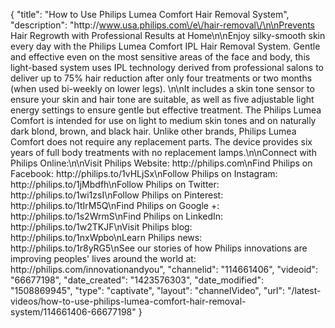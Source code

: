 {
    "title": "How to Use Philips Lumea Comfort Hair Removal System",
    "description": "http:\/\/www.usa.philips.com\/e\/hair-removal\/\n\nPrevents Hair Regrowth with Professional Results at Home\n\nEnjoy silky-smooth skin every day with the Philips Lumea Comfort IPL Hair Removal System. Gentle and effective even on the most sensitive areas of the face and body, this light-based system uses IPL technology derived from professional salons to deliver up to 75% hair reduction after only four treatments or two months (when used bi-weekly on lower legs). \n\nIt includes a skin tone sensor to ensure your skin and hair tone are suitable, as well as five adjustable light energy settings to ensure gentle but effective treatment. The Philips Lumea Comfort is intended for use on light to medium skin tones and on naturally dark blond, brown, and black hair. Unlike other brands, Philips Lumea Comfort does not require any replacement parts. The device provides six years of full body treatments with no replacement lamps.\n\nConnect with Philips Online:\n\nVisit Philips Website: http:\/\/philips.com\nFind Philips on Facebook: http:\/\/philips.to\/1vHLjSx\nFollow Philips on Instagram: http:\/\/philips.to\/1jMbdfh\nFollow Philips on Twitter: http:\/\/philips.to\/1wi1zsI\nFollow Philips on Pinterest: http:\/\/philips.to\/1tIrM5Q\nFind Philips on Google +: http:\/\/philips.to\/1s2WrmS\nFind Philips on LinkedIn: http:\/\/philips.to\/1w2TKJF\nVisit Philips blog: http:\/\/philips.to\/1nxWpbo\nLearn Philips news: http:\/\/philips.to\/1r8yRG5\nSee our stories of how Philips innovations are improving peoples' lives around the world at: http:\/\/philips.com\/innovationandyou",
    "channelid": "114661406",
    "videoid": "66677198",
    "date_created": "1423576303",
    "date_modified": "1508869945",
    "type": "captivate",
    "layout": "channelVideo",
    "url": "\/latest-videos\/how-to-use-philips-lumea-comfort-hair-removal-system\/114661406-66677198"
}